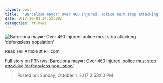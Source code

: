 ```yaml
---
layout: post
title:  "Barcelona mayor: Over 460 injured, police must stop attacking ‘defenseless population’"
date: 2017-10-01 14:53:00Z
categories: rt-news
---
```


![Barcelona mayor: Over 460 injured, police must stop attacking ‘defenseless population’](https://img.rt.com/files/2017.10/article/59d10296fc7e9387568b4567.jpg)

Read Full Article at RT.com


Full story on F3News: [Barcelona mayor: Over 460 injured, police must stop attacking ‘defenseless population’](http://www.f3nws.com/n/cbx3EE)

> Posted on: Sunday, October 1, 2017 2:53:00 PM
